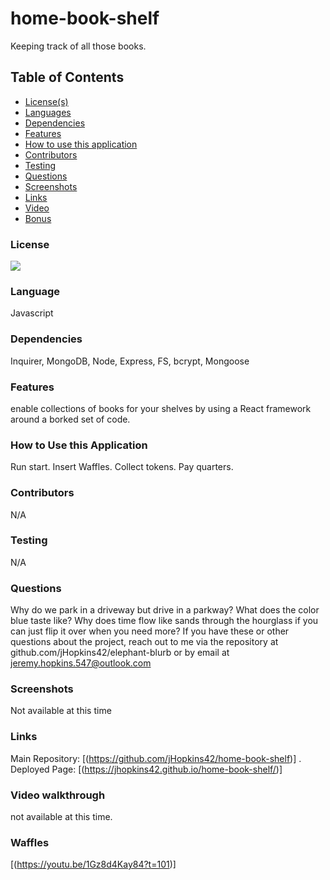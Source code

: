 # home-book-shelf
Keeping track of all those books.

## Table of Contents
* [License(s)](#license)
* [Languages](#languages)
* [Dependencies](#dependencies)
* [Features](#features)
* [How to use this application](#HowtoUseThisApplication)
* [Contributors](#contributors)
* [Testing](#testing)
* [Questions](#questions)
* [Screenshots](#Screenshots)
* [Links](#links)
* [Video](#video-walkthrough)
* [Bonus](#waffles)

### License
<img src="https://img.shields.io/github/license/jhopkins42/home-book-shelf">

### Language
Javascript

### Dependencies
Inquirer, MongoDB, Node, Express, FS, bcrypt, Mongoose

### Features
enable collections of books for your shelves by using a React framework around a borked set of code. 

### How to Use this Application
Run start.  Insert Waffles.  Collect tokens.  Pay quarters.

### Contributors
N/A

### Testing
N/A

### Questions
Why do we park in a driveway but drive in a parkway?  What does the color blue taste like?  Why does time flow like sands through the hourglass if you can just flip it over when you need more? If you have these or other questions about the project, reach out to me via the repository at github.com/jHopkins42/elephant-blurb or by email at jeremy.hopkins.547@outlook.com

### Screenshots
Not available at this time

### Links
Main Repository: [(https://github.com/jHopkins42/home-book-shelf)]
.
Deployed Page: [(https://jhopkins42.github.io/home-book-shelf/)]

### Video walkthrough
not available at this time.

### Waffles
[(https://youtu.be/1Gz8d4Kay84?t=101)]
